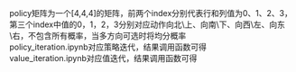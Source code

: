 policy矩阵为一个[4,4,4]的矩阵，前两个index分别代表行和列值为0、1、2、3，第三个index中值的0，1，2，3分别对应动作向北\上、向南\下、向西\左、向东\右，不包含所有概率，当多方向可选时将均分概率  
policy_iteration.ipynb对应策略迭代，结果调用函数可得  
value_iteration.ipynb对应值迭代，结果调用函数可得  